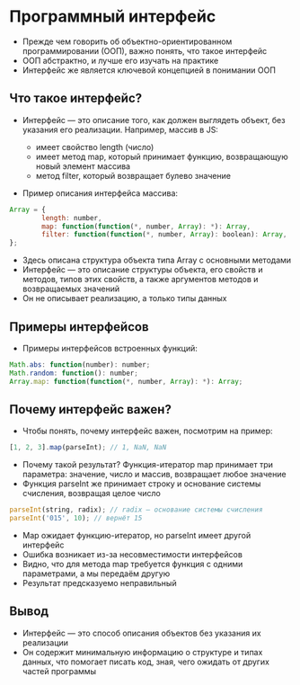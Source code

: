 # Программный интерфейс

- Прежде чем говорить об объектно-ориентированном программировании (ООП), важно понять, что такое интерфейс
- ООП абстрактно, и лучше его изучать на практике
- Интерфейс же является ключевой концепцией в понимании ООП

## Что такое интерфейс?

- Интерфейс — это описание того, как должен выглядеть объект, без указания его реализации. Например, массив в JS:

  - имеет свойство length (число)
  - имеет метод map, который принимает функцию, возвращающую новый элемент массива
  - метод filter, который возвращает булево значение

- Пример описания интерфейса массива:

```js
Array = {
        length: number,
        map: function(function(*, number, Array): *): Array,
        filter: function(function(*, number, Array): boolean): Array,
};
```

- Здесь описана структура объекта типа Array с основными методами
- Интерфейс — это описание структуры объекта, его свойств и методов, типов этих свойств, а также аргументов методов и возвращаемых значений
- Он не описывает реализацию, а только типы данных

## Примеры интерфейсов

- Примеры интерфейсов встроенных функций:

```js
Math.abs: function(number): number;
Math.random: function(): number;
Array.map: function(function(*, number, Array): *): Array;
```

## Почему интерфейс важен?

- Чтобы понять, почему интерфейс важен, посмотрим на пример:

```js
[1, 2, 3].map(parseInt); // 1, NaN, NaN
```

- Почему такой результат? Функция-итератор map принимает три параметра: значение, число и массив, возвращает любое значение
- Функция parseInt же принимает строку и основание системы счисления, возвращая целое число

```js
parseInt(string, radix); // radix — основание системы счисления
parseInt('015', 10); // вернёт 15
```

- Map ожидает функцию-итератор, но parseInt имеет другой интерфейс
- Ошибка возникает из-за несовместимости интерфейсов
- Видно, что для метода map требуется функция с одними параметрами, а мы передаём другую
- Результат предсказуемо неправильный

## Вывод

- Интерфейс — это способ описания объектов без указания их реализации
- Он содержит минимальную информацию о структуре и типах данных, что помогает писать код, зная, чего ожидать от других частей программы
